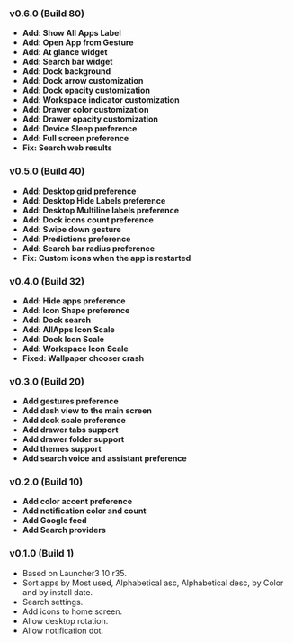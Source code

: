 ### v0.6.0 (Build 80)
* **Add: Show All Apps Label**
* **Add: Open App from Gesture**
* **Add: At glance widget**
* **Add: Search bar widget**
* **Add: Dock background**
* **Add: Dock arrow customization**
* **Add: Dock opacity customization**
* **Add: Workspace indicator customization**
* **Add: Drawer color customization**
* **Add: Drawer opacity customization**
* **Add: Device Sleep preference**
* **Add: Full screen preference**
* **Fix: Search web results**

### v0.5.0 (Build 40)
* **Add: Desktop grid preference**
* **Add: Desktop Hide Labels preference**
* **Add: Desktop Multiline labels preference**
* **Add: Dock icons count preference**
* **Add: Swipe down gesture**
* **Add: Predictions preference**
* **Add: Search bar radius preference**
* **Fix: Custom icons when the app is restarted**

### v0.4.0 (Build 32)
* **Add: Hide apps preference**
* **Add: Icon Shape preference**
* **Add: Dock search** 
* **Add: AllApps Icon Scale**
* **Add: Dock Icon Scale**
* **Add: Workspace Icon Scale**
* **Fixed: Wallpaper chooser crash**

### v0.3.0 (Build 20)
* **Add gestures preference**
* **Add dash view to the main screen**
* **Add dock scale preference**
* **Add drawer tabs support**
* **Add drawer folder support**
* **Add themes support**
* **Add search voice and assistant preference**

### v0.2.0 (Build 10)
* **Add color accent preference**
* **Add notification color and count**
* **Add Google feed**
* **Add Search providers**

### v0.1.0 (Build 1)
* Based on Launcher3 10 r35.
* Sort apps by Most used, Alphabetical asc, Alphabetical desc, by Color and by install date.
* Search settings.
* Add icons to home screen.
* Allow desktop rotation.
* Allow notification dot.
